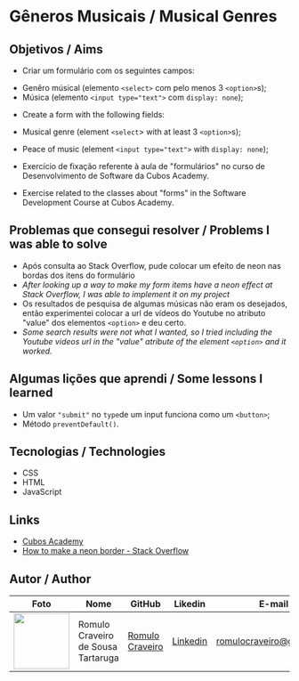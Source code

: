 # Gêneros Musicais / Musical Genres

## Objetivos / Aims

* Criar um formulário com os seguintes campos:
- Genêro músical (elemento `<select>` com pelo menos 3 `<option>`s);
- Música (elemento `<input type="text">` com `display: none`);
* Create a form with the following fields:
- Musical genre (element `<select`> with at least 3 `<option>`s);
- Peace of music (element `<input type="text">` with `display: none`);

- Exercício de fixação referente à aula de "formulários" no curso de Desenvolvimento de Software da Cubos Academy.
- Exercise related to the classes about "forms" in the Software Development Course at Cubos Academy.

## Problemas que consegui resolver / Problems I was able to solve

* Após consulta ao Stack Overflow, pude colocar um efeito de neon nas bordas dos itens do formulário
* _After looking up a way to make my form items have a neon effect at Stack Overflow, I was able to implement it on my project_
* Os resultados de pesquisa de algumas músicas não eram os desejados, então experimentei colocar a url de vídeos do Youtube no atributo "value" dos elementos `<option>` e deu certo.
* _Some search results were not what I wanted, so I tried including the Youtube videos url in the "value" atribute of the element `<option>` and it worked._

## Algumas lições que aprendi / Some lessons I learned

* Um valor `"submit"` no `type`de um input funciona como um `<button>`;
* Método `preventDefault()`. 

## Tecnologias / Technologies

* CSS
* HTML
* JavaScript

## Links 

* [Cubos Academy](https://cubos.academy/)
* [How to make a neon border - Stack Overflow](https://stackoverflow.com/questions/36478969/how-to-make-a-dotted-neon-border)

## Autor / Author

| Foto                                         | Nome                               | GitHub                                               | Likedin                                                 | E-mail                   |
| -------------------------------------------- | ---------------------------------- | ---------------------------------------------------- | ------------------------------------------------------- | ------------------------ |
| <img src="./img/fotogit.jpeg" width="100px"> | Romulo Craveiro de Sousa Tartaruga | [Romulo Craveiro](https://github.com/romulocraveiro) | [Linkedin](https://www.linkedin.com/in/romulocraveiro/) | romulocraveiro@gmail.com |